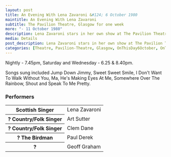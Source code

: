 ```yaml
---
layout: post
title: An Evening With Lena Zavaroni &#124; 6 October 1980
maintitle: An Evening With Lena Zavaroni
subtitle: The Pavilion Theatre, Glasgow for one week
more: "- 11 October 1980"
description: Lena Zavaroni stars in her own show at The Pavilion Theatre, Glasgow for one week.
media: Details
post_description: Lena Zavaroni stars in her own show at The Pavilion Theatre, Glasgow for one week.
categories: [Theatre, Pavilion-Theatre, Glasgow, OnThisDay6October, OnThisDay11October]
---
```


Nightly - 7.45pm, Saturday and Wednesday - 6.25 & 8.40pm.

Songs sung included Jump Down Jimmy, Sweet Sweet Smile, I Don't Want To Walk Without You, Ma, He's Making Eyes At Me, Somewhere Over The Rainbow, Shout and Speak To Me Pretty.

### Performers
<table>
<tr><th>Scottish Singer</th><td>Lena Zavaroni</td></tr>
<tr><th>? Country/Folk Singer</th><td>Art Sutter</td></tr>
<tr><th>? Country/Folk Singer</th><td>Clem Dane</td></tr>
<tr><th>? The Birdman</th><td>Paul Derek</td></tr>
<tr><th>?</th><td>Geoff Graham</td></tr>
</table>

